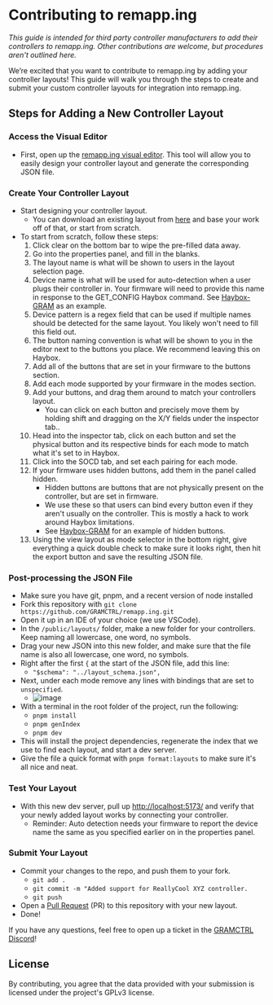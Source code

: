 # Contributing to remapp.ing
*This guide is intended for third party controller manufacturers to add their controllers to remapp.ing. Other contributions are welcome, but procedures aren't outlined here.*

We’re excited that you want to contribute to remapp.ing by adding your controller layouts! This guide will walk you through the steps to create and submit your custom controller layouts for integration into remapp.ing.

## Steps for Adding a New Controller Layout

### Access the Visual Editor
  - First, open up the [remapp.ing visual editor](https://remapp.ing/editor). This tool will allow you to easily design your controller layout and generate the corresponding JSON file.

### Create Your Controller Layout
  - Start designing your controller layout.
    - You can download an existing layout from [here](https://github.com/GRAMCTRL/remapp.ing/tree/master/public/layouts) and base your work off of that, or start from scratch.
  - To start from scratch, follow these steps:
    1. Click clear on the bottom bar to wipe the pre-filled data away.
    2. Go into the properties panel, and fill in the blanks.
      1. The layout name is what will be shown to users in the layout selection page.
      2. Device name is what will be used for auto-detection when a user plugs their controller in. Your firmware will need to provide this name in response to the GET_CONFIG Haybox command. See [Haybox-GRAM](https://github.com/GRAMCTRL/HayBox-GRAM/blob/GRAM-config/platformio.ini#L14) as an example.
      3. Device pattern is a regex field that can be used if multiple names should be detected for the same layout. You likely won't need to fill this field out.
      4. The button naming convention is what will be shown to you in the editor next to the buttons you place. We recommend leaving this on Haybox.
      5. Add all of the buttons that are set in your firmware to the buttons section.
      6. Add each mode supported by your firmware in the modes section.
    3. Add your buttons, and drag them around to match your controllers layout.
       - You can click on each button and precisely move them by holding shift and dragging on the X/Y fields under the inspector tab..
    4. Head into the inspector tab, click on each button and set the physical button and its respective binds for each mode to match what it's set to in Haybox.
    5. Click into the SOCD tab, and set each pairing for each mode.
    6. If your firmware uses hidden buttons, add them in the panel called hidden.
       - Hidden buttons are buttons that are not physically present on the controller, but are set in firmware.
       - We use these so that users can bind every button even if they aren't usually on the controller. This is mostly a hack to work around Haybox limitations.
       - See [Haybox-GRAM](https://github.com/GRAMCTRL/HayBox-GRAM/commit/ac8f5f5d9f075cbabf232be28906629335cf8555) for an example of hidden buttons.
    7. Using the view layout as mode selector in the bottom right, give everything a quick double check to make sure it looks right, then hit the export button and save the resulting JSON file.

### Post-processing the JSON File
  - Make sure you have git, pnpm, and a recent version of node installed
  - Fork this repository with `git clone https://github.com/GRAMCTRL/remapp.ing.git`
  - Open it up in an IDE of your choice (we use VSCode).
  - In the `/public/layouts/` folder, make a new folder for your controllers. Keep naming all lowercase, one word, no symbols.
  - Drag your new JSON into this new folder, and make sure that the file name is also all lowercase, one word, no symbols.
  - Right after the first `{` at the start of the JSON file, add this line:
    - `"$schema": "../layout_schema.json",`
  - Next, under each mode remove any lines with bindings that are set to `unspecified`.
    - ![image](https://github.com/user-attachments/assets/f08d3ca6-9345-4005-ab0c-6616fba23e7a)
  - With a terminal in the root folder of the project, run the following:
    - `pnpm install`
    - `pnpm genIndex`
    - `pnpm dev`
  - This will install the project dependencies, regenerate the index that we use to find each layout, and start a dev server.
  - Give the file a quick format with `pnpm format:layouts` to make sure it's all nice and neat.
   
### Test Your Layout
   - With this new dev server, pull up [http://localhost:5173/](http://localhost:5173/) and verify that your newly added layout works by connecting your controller.
     - Reminder: Auto detection needs your firmware to report the device name the same as you specified earlier on in the properties panel.

### Submit Your Layout
   - Commit your changes to the repo, and push them to your fork.
     - `git add .`
     - `git commit -m "Added support for ReallyCool XYZ controller.`
     - `git push`
   - Open a [Pull Request](https://github.com/GRAMCTRL/remapp.ing/compare) (PR) to this repository with your new layout.
   - Done!

If you have any questions, feel free to open up a ticket in the [GRAMCTRL Discord](https://www.gramctrl.com/discord)!

## License

By contributing, you agree that the data provided with your submission is licensed under the project's GPLv3 license.
